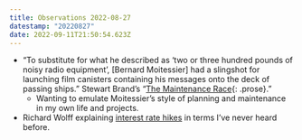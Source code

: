 ```yaml
---
title: Observations 2022-08-27
datestamp: "20220827"
date: 2022-09-11T21:50:54.623Z
---
```

- “To substitute for what he described as ‘two or three hundred pounds of noisy radio equipment’, [Bernard Moitessier] had a slingshot for launching film canisters containing his messages onto the deck of passing ships.” Stewart Brand’s “[The Maintenance Race](https://www.worksinprogress.co/issue/the-maintenance-race/){: .prose}.”
	- Wanting to emulate Moitessier’s style of planning and maintenance in my own life and projects.
- Richard Wolff explaining [interest rate hikes](https://www.democracynow.org/2022/7/27/hiking_interest_rates_wont_stop_inflation) in terms I’ve never heard before.